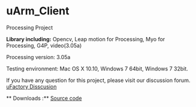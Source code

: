 # uArm_Client
Processing Project

**Library including:**
Opencv,
Leap motion for Processing,
Myo for Processing,
G4P,
video(3.05a)

Processing version: 3.05a

Testing environment: Mac OS X 10.10, Windows 7 64bit, Windows 7 32bit.

If you have any question for this project, please visit our discussion forum. [uFactory Disscusion](http://forum.ufactory.cc/)

** Downloads :** 
[Source code](releases)
